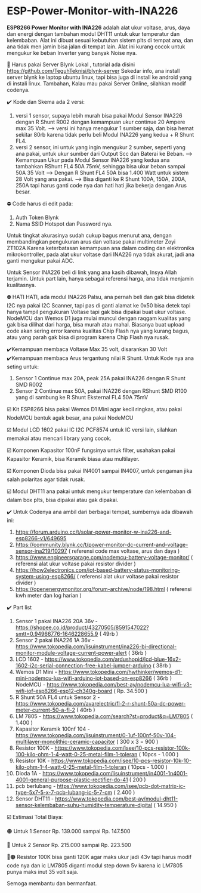 # ESP-Power-Monitor-with-INA226
<b>ESP8266 Power Monitor with INA226</b> adalah alat ukur voltase, arus, daya dan energi dengan tambahan modul DHT11 untuk ukur temperatur dan kelembaban.
Alat ini dibuat sesuai kebutuhan sistem plts di tempat ana, dan ana tidak men jamin bisa jalan di tempat lain.
Alat ini kurang cocok untuk mengukur ke beban Inverter yang banyak Noise nya.

📣 Harus pakai Server Blynk Lokal , tutorial ada disini https://github.com/TeguhTeknisi/blynk-server
Sekedar info, ana install server blynk ke laptop ubuntu linux, tapi bisa juga di install ke android yang di instali linux.
Tambahan, Kalau mau pakai Server Online, silahkan modif codenya.

✔️ Kode dan Skema ada 2 versi:
1. versi 1 sensor, supaya lebih murah bisa pakai Modul Sensor INA226 dengan R Shunt R002 dengan kemampuan ukur continue 20 Ampere max 35 Volt.
   --> versi ini hanya mengukur 1 sumber saja, dan bisa hemat sekitar 80rb karena tidak perlu beli Modul INA226 yang kedua + R Shunt FL4.
2. versi 2 sensor, ini untuk yang ingin mengukur 2 sumber, seperti yang ana pakai, untuk ukur sumber dari Output Scc dan Baterai ke Beban. 
   --> Kemampuan Ukur pada Modul Sensor INA226 yang kedua ana tambahkan RShunt FL4 50A 75mV, sehingga bisa ukur beban sampai 50A 35 Volt
   --> Dengan R Shunt FL4 50A bisa 1.400 Watt untuk sistem 28 Volt yang ana pakai.
   --> Bisa diganti ke R Shunt 100A, 150A, 200A, 250A tapi harus ganti code nya dan hati hati jika bekerja dengan Arus besar.

⛔ Code harus di edit pada:
1. Auth Token Blynk
2. Nama SSID Hotspot dan Password nya.

Untuk tingkat akurasinya sudah cukup bagus menurut ana, dengan membandingkan pengukuran arus dan voltase pakai multimeter Zoyi ZT102A
Karena keterbatasan kemampuan ana dalam coding dan elektronika mikrokontroller, pada alat ukur voltase dari INA226 nya tidak akurat, jadi ana ganti mengukur pakai ADC. 

Untuk Sensor INA226 beli di link yang ana kasih dibawah, Insya Allah terjamin.
Untuk part lain, hanya sebagai referensi harga, ana tidak menjamin kualitasnya.

⛔ HATI HATI, ada modul INA226 Palsu, ana pernah beli dan gak bisa didetek I2C nya pakai I2C Scanner, tapi pas di ganti alamat ke 0x50 bisa detek tapi hanya tampil pengukuran Voltase tapi gak bisa dipakai buat ukur voltase.
NodeMCU dan Wemos D1 juga mulai muncul dengan raqgam kualitas yang gak bisa dilihat dari harga, bisa murah atau mahal.
Biasanya buat upload code akan sering error karena kualitas Chip Flash nya yang kurang bagus, atau yang parah gak bisa di program karena Chip Flash nya rusak.

✔️Kemampuan membaca Voltase Max 35 volt, disarankan 30 Volt
✔️Kemampuan membaca Arus tergantung nilai R Shunt.
Untuk Kode nya ana seting untuk:
1. Sensor 1 Continue max 20A, peak 25A pakai INA226 dengan R Shunt SMD R002
2. Sensor 2 Continue max 50A, pakai INA226 dengan RShunt SMD R100 yang di sambung ke R Shunt Eksternal FL4 50A 75mV

☑️ Kit ESP8266 bisa pakai Wemos D1 Mini agar kecil ringkas, atau pakai NodeMCU bentuk agak besar, ana pakai NodeMCU

☑️ Modul LCD 1602 pakai IC I2C PCF8574  untuk IC versi lain, silahkan memakai atau mencari library yang cocok.

☑️ Komponen Kapasitor 100nF fungsinya untuk filter, usahakan pakai Kapasitor Keramik, bisa Keramik biasa atau multilayer.

☑️ Komponen Dioda bisa pakai IN4001 sampai IN4007, untuk pengaman jika salah polaritas agar tidak rusak.

☑️ Modul DHT11 ana pakai untuk mengukur temperature dan kelembaban di dalam box plts, bisa dipakai atau gak dipakai.

✔️ Untuk Codenya ana ambil dari berbagai tempat, sumbernya ada dibawah ini:
1. https://forum.arduino.cc/t/solar-power-monitor-w-ina226-and-esp8266-v1/649695
2. https://community.blynk.cc/t/power-monitor-dc-current-and-voltage-sensor-ina219/10297 ( referensi code max voltase, arus dan daya )
3. https://www.engineersgarage.com/nodemcu-battery-voltage-monitor/ ( referensi alat ukur voltase pakai resistor divider )
4. https://how2electronics.com/iot-based-battery-status-monitoring-system-using-esp8266/ ( referensi alat ukur voltase pakai resistor divider )
5. https://openenergymonitor.org/forum-archive/node/198.html ( referensi kwh meter dan log harian )

✔️ Part list
1. Sensor 1 pakai INA226 20A 36v - https://shopee.co.id/product/43270505/8591547022?smtt=0.94966776-1646228655.9 ( 49rb )
2. Sensor 2 pakai INA226 1A 36v - https://www.tokopedia.com/lisuinstrument/ina226-bi-directional-monitor-module-voltage-current-power-alert ( 36rb )
3. LCD 1602 - https://www.tokopedia.com/ardushopid/lcd-blue-16x2-1602-i2c-serial-connection-free-kabel-jumper-arduino ( 38rb )
4. Wemos D1 Mini - https://www.tokopedia.com/hwthinker/wemos-d1-mini-nodemcu-lua-wifi-arduino-iot-based-on-esp8266 ( 36rb )
   NodeMCU - https://www.tokopedia.com/best-ay/nodemcu-lua-wifi-v3-wifi-iof-esp8266-esp12-ch340g-board ( Rp. 34.500 )
5. R Shunt 50A FL4 untuk Sensor 2 - https://www.tokopedia.com/avarelectric/fl-2-r-shunt-50a-dc-power-meter-current-50-a-fl-2 ( 40rb )
6. LM 7805 - https://www.tokopedia.com/search?st=product&q=LM7805 ( 1.400 )
7. Kapasitor Keramik 100nf 104 - https://www.tokopedia.com/lisuinstrument/0-1uf-100nf-50v-104-multilayer-monolithic-ceramic-capacitor ( 300 x 3 = 900 )
8. Resistor 100K - https://www.tokopedia.com/isee/10-pcs-resistor-100k-100-kilo-ohm-1-4-watt-0-25-metal-film-1-toleran ( 10pcs - 1.000 )
9. Resistor 10K - https://www.tokopedia.com/isee/10-pcs-resistor-10k-10-kilo-ohm-1-4-watt-0-25-metal-film-1-toleran ( 10pcs - 1.000 )
10. Dioda 1A - https://www.tokopedia.com/lisuinstrument/in4001-1n4001-4001-general-purpose-plastic-rectifier-do-41 ( 200 )
11. pcb berlubang - https://www.tokopedia.com/isee/pcb-dot-matrix-ic-type-5x7-5-x-7-pcb-lubang-ic-5-7-cm ( 2.400 )
12. Sensor DHT11 - https://www.tokopedia.com/best-ay/modul-dht11-sensor-kelembaban-suhu-humidity-temperature-digital ( 14.950 )

☑️ Estimasi Total Biaya:

🟠 Untuk 1 Sensor Rp. 139.000 sampai Rp. 147.500

🔴 Untuk 2 Sensor Rp. 215.000 sampai Rp. 223.500

🔴🟠 Resistor 100K bisa ganti 120K agar maks ukur jadi 43v tapi harus modif code nya dan ic LM7805 diganti modul step down 5v
karena ic LM7805 punya maks inut 35 volt saja.

Semoga membantu dan bermanfaat.

